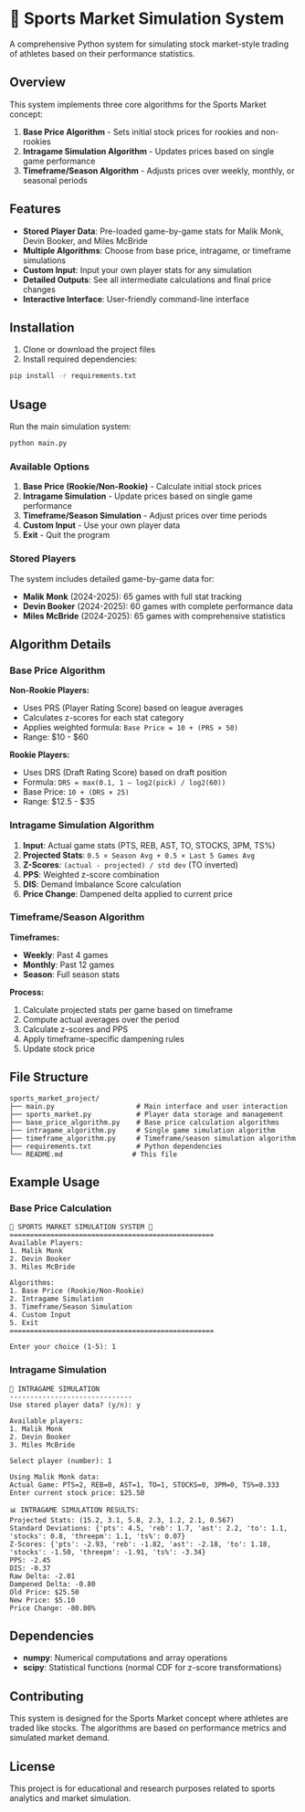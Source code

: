 # 🏀 Sports Market Simulation System

A comprehensive Python system for simulating stock market-style trading of athletes based on their performance statistics.

## Overview

This system implements three core algorithms for the Sports Market concept:

1. **Base Price Algorithm** - Sets initial stock prices for rookies and non-rookies
2. **Intragame Simulation Algorithm** - Updates prices based on single game performance
3. **Timeframe/Season Algorithm** - Adjusts prices over weekly, monthly, or seasonal periods

## Features

- **Stored Player Data**: Pre-loaded game-by-game stats for Malik Monk, Devin Booker, and Miles McBride
- **Multiple Algorithms**: Choose from base price, intragame, or timeframe simulations
- **Custom Input**: Input your own player stats for any simulation
- **Detailed Outputs**: See all intermediate calculations and final price changes
- **Interactive Interface**: User-friendly command-line interface

## Installation

1. Clone or download the project files
2. Install required dependencies:
```bash
pip install -r requirements.txt
```

## Usage

Run the main simulation system:
```bash
python main.py
```

### Available Options

1. **Base Price (Rookie/Non-Rookie)** - Calculate initial stock prices
2. **Intragame Simulation** - Update prices based on single game performance
3. **Timeframe/Season Simulation** - Adjust prices over time periods
4. **Custom Input** - Use your own player data
5. **Exit** - Quit the program

### Stored Players

The system includes detailed game-by-game data for:

- **Malik Monk** (2024-2025): 65 games with full stat tracking
- **Devin Booker** (2024-2025): 60 games with complete performance data
- **Miles McBride** (2024-2025): 65 games with comprehensive statistics

## Algorithm Details

### Base Price Algorithm

**Non-Rookie Players:**
- Uses PRS (Player Rating Score) based on league averages
- Calculates z-scores for each stat category
- Applies weighted formula: `Base Price = 10 + (PRS × 50)`
- Range: $10 - $60

**Rookie Players:**
- Uses DRS (Draft Rating Score) based on draft position
- Formula: `DRS = max(0.1, 1 – log2(pick) / log2(60))`
- Base Price: `10 + (DRS × 25)`
- Range: $12.5 - $35

### Intragame Simulation Algorithm

1. **Input**: Actual game stats (PTS, REB, AST, TO, STOCKS, 3PM, TS%)
2. **Projected Stats**: `0.5 × Season Avg + 0.5 × Last 5 Games Avg`
3. **Z-Scores**: `(actual - projected) / std dev` (TO inverted)
4. **PPS**: Weighted z-score combination
5. **DIS**: Demand Imbalance Score calculation
6. **Price Change**: Dampened delta applied to current price

### Timeframe/Season Algorithm

**Timeframes:**
- **Weekly**: Past 4 games
- **Monthly**: Past 12 games  
- **Season**: Full season stats

**Process:**
1. Calculate projected stats per game based on timeframe
2. Compute actual averages over the period
3. Calculate z-scores and PPS
4. Apply timeframe-specific dampening rules
5. Update stock price

## File Structure

```
sports_market_project/
├── main.py                    # Main interface and user interaction
├── sports_market.py           # Player data storage and management
├── base_price_algorithm.py    # Base price calculation algorithms
├── intragame_algorithm.py     # Single game simulation algorithm
├── timeframe_algorithm.py     # Timeframe/season simulation algorithm
├── requirements.txt           # Python dependencies
└── README.md                 # This file
```

## Example Usage

### Base Price Calculation
```
🏀 SPORTS MARKET SIMULATION SYSTEM 🏀
==================================================
Available Players:
1. Malik Monk
2. Devin Booker
3. Miles McBride

Algorithms:
1. Base Price (Rookie/Non-Rookie)
2. Intragame Simulation
3. Timeframe/Season Simulation
4. Custom Input
5. Exit
==================================================

Enter your choice (1-5): 1
```

### Intragame Simulation
```
🎯 INTRAGAME SIMULATION
------------------------------
Use stored player data? (y/n): y

Available players:
1. Malik Monk
2. Devin Booker
3. Miles McBride

Select player (number): 1

Using Malik Monk data:
Actual Game: PTS=2, REB=0, AST=1, TO=1, STOCKS=0, 3PM=0, TS%=0.333
Enter current stock price: $25.50

📊 INTRAGAME SIMULATION RESULTS:
Projected Stats: (15.2, 3.1, 5.8, 2.3, 1.2, 2.1, 0.567)
Standard Deviations: {'pts': 4.5, 'reb': 1.7, 'ast': 2.2, 'to': 1.1, 'stocks': 0.8, 'threepm': 1.1, 'ts%': 0.07}
Z-Scores: {'pts': -2.93, 'reb': -1.82, 'ast': -2.18, 'to': 1.18, 'stocks': -1.50, 'threepm': -1.91, 'ts%': -3.34}
PPS: -2.45
DIS: -0.37
Raw Delta: -2.01
Dampened Delta: -0.80
Old Price: $25.50
New Price: $5.10
Price Change: -80.00%
```

## Dependencies

- **numpy**: Numerical computations and array operations
- **scipy**: Statistical functions (normal CDF for z-score transformations)

## Contributing

This system is designed for the Sports Market concept where athletes are traded like stocks. The algorithms are based on performance metrics and simulated market demand.

## License

This project is for educational and research purposes related to sports analytics and market simulation. 